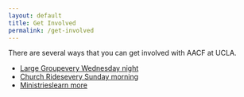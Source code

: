 ```yaml
---
layout: default
title: Get Involved
permalink: /get-involved
---
```


<div class="text-panel" markdown="1">

There are several ways that you can get involved with AACF at UCLA.

</div>

<div class="link-tile-list" markdown="1">

* [<span class="link-tile-title">Large Group</span>every Wednesday night](/large-group)
* [<span class="link-tile-title">Church Rides</span>every Sunday morning](/church-rides)
* [<span class="link-tile-title">Ministries</span>learn more](/ministries)

</div>
